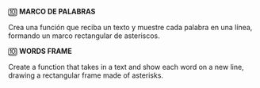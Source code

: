 🔟 **MARCO DE PALABRAS**

Crea una función que reciba un texto y muestre cada palabra en una línea, formando un marco rectangular de asteriscos.

🔟 **WORDS FRAME**

Create a function that takes in a text and show each word on a new line, drawing a rectangular frame made of
asterisks.